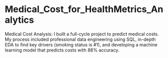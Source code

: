 # Medical_Cost_for_HealthMetrics_Analytics
Medical Cost Analysis: I built a full-cycle project to predict medical costs. My process included professional data engineering using SQL, in-depth EDA to find key drivers (smoking status is #1), and developing a machine learning model that predicts costs with 88% accuracy.
